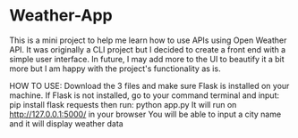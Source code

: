 # Weather-App

This is a mini project to help me learn how to use APIs using Open Weather API. It was originally a CLI project but I decided to create a front end with a simple user interface. In future, I may add more to the UI to beautify it a bit more but I am happy with the project's functionality as is.

HOW TO USE:
Download the 3 files and make sure Flask is installed on your machine.
If Flask is not installed, go to your command terminal and input: pip install flask requests
then run: python app.py
It will run on http://127.0.0.1:5000/ in your browser
You will be able to input a city name and it will display weather data

